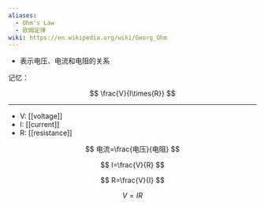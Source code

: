 ```yaml
---
aliases:
  - Ohm's Law
  - 欧姆定律
wiki: https://en.wikipedia.org/wiki/Georg_Ohm
---
```

- 表示电压、电流和电阻的关系

记忆：

$$
\frac{V}{I\times{R}}
$$

---

- V: [[voltage]]
- I: [[current]]
- R: [[resistance]]

$$
电流=\frac{电压}{电阻}
$$

$$
I=\frac{V}{R}
$$

$$
R=\frac{V}{I}
$$

$$
V=IR
$$

